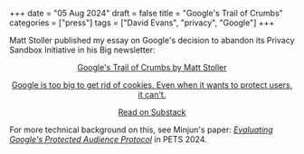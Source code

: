 +++
date = "05 Aug 2024"
draft = false
title = "Google's Trail of Crumbs"
categories = ["press"]
tags = ["David Evans", "privacy", "Google"]
+++

Matt Stoller published my essay on Google's decision to abandon its Privacy Sandbox Initiative in his Big newsletter:

<center>
<a href="https://www.thebignewsletter.com/p/googles-trail-of-crumbs">
<div class="substack-post-embed"><p lang="en">Google's Trail of Crumbs by Matt Stoller</p><p>Google is too big to get rid of cookies. Even when it wants to protect users, it can't.</p><a data-post-link href="https://www.thebignewsletter.com/p/googles-trail-of-crumbs">Read on Substack</a></div><script async src="https://substack.com/embedjs/embed.js" charset="utf-8"></script></a>
</center>

For more technical background on this, see Minjun's paper: [_Evaluating Google's Protected Audience Protocol_](https://arxiv.org/abs/2405.08102) in PETS 2024.


